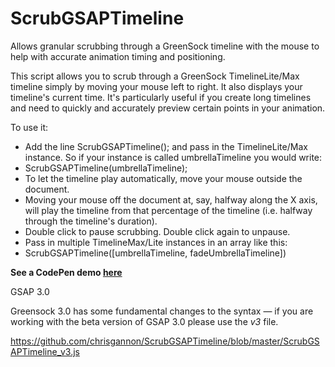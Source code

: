 # ScrubGSAPTimeline
Allows granular scrubbing through a GreenSock timeline with the mouse to help with accurate animation timing and positioning.

This script allows you to scrub through a GreenSock TimelineLite/Max timeline simply by moving your mouse left to right. It also displays your timeline's current time. It's particularly useful if you create long timelines and need to quickly and accurately preview certain points in your animation.

To use it:

- Add the line ScrubGSAPTimeline(); and pass in the TimelineLite/Max instance. So if your instance is called umbrellaTimeline you would write:
- ScrubGSAPTimeline(umbrellaTimeline);
- To let the timeline play automatically, move your mouse outside the document.
- Moving your mouse off the document at, say, halfway along the X axis, will play the timeline from that percentage of the timeline (i.e. halfway through the timeline's duration).
- Double click to pause scrubbing. Double click again to unpause.
- Pass in multiple TimelineMax/Lite instances in an array like this: 
- ScrubGSAPTimeline([umbrellaTimeline, fadeUmbrellaTimeline])

**See a CodePen demo [here](http://codepen.io/chrisgannon/pen/zGmdBN)**

GSAP 3.0

Greensock 3.0 has some fundamental changes to the syntax — if you are working with the beta version of GSAP 3.0 please use the _v3_ file.

https://github.com/chrisgannon/ScrubGSAPTimeline/blob/master/ScrubGSAPTimeline_v3.js
